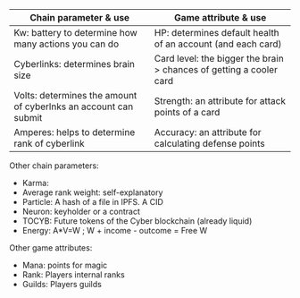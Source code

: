 | Chain parameter & use | Game attribute & use |    
|-----------------------|----------------------|
| Kw: battery to determine how many actions you can do | HP: determines default health of an account (and each card) |  
| Cyberlinks: determines brain size                    | Card level: the bigger the brain > chances of getting a cooler card  |
| Volts: determines the amount of cyberlnks an account can submit | Strength: an attribute for attack points of a card |
| Amperes: helps to determine rank of cyberlink | Accuracy: an attribute for calculating defense points |

Other chain parameters:

- Karma:  
- Average rank weight: self-explanatory
- Particle: A hash of a file in IPFS. A CID
- Neuron: keyholder or a contract
- TOCYB: Future tokens of the Cyber blockchain (already liquid)
- Energy: A*V=W ; W + income - outcome = Free W

Other game attributes:

- Mana: points for magic
- Rank: Players internal ranks
- Guilds: Players guilds


